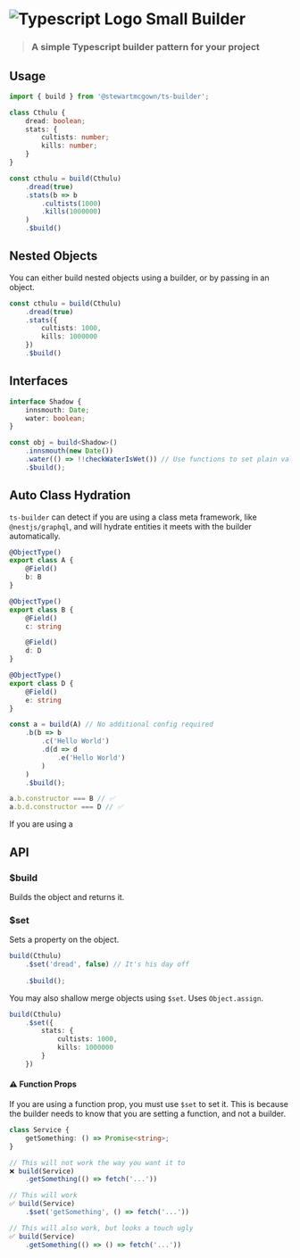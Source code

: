 # ![Typescript Logo Small](https://cdn.icon-icons.com/icons2/2415/PNG/32/typescript_original_logo_icon_146317.png) Builder

> ### A simple Typescript builder pattern for your project

## Usage

```typescript
import { build } from '@stewartmcgown/ts-builder';

class Cthulu {
    dread: boolean;
    stats: {
        cultists: number;
        kills: number;
    }
}

const cthulu = build(Cthulu)
    .dread(true)
    .stats(b => b
        .cultists(1000)
        .kills(1000000)
    )
    .$build()
```

## Nested Objects

You can either build nested objects using a builder, or by passing in an object.

```typescript
const cthulu = build(Cthulu)
    .dread(true)
    .stats({
        cultists: 1000,
        kills: 1000000
    })
    .$build()
```

## Interfaces

```typescript
interface Shadow {
    innsmouth: Date;
    water: boolean;
}

const obj = build<Shadow>()
    .innsmouth(new Date())
    .water(() => !!checkWaterIsWet()) // Use functions to set plain values
    .$build();
```

## Auto Class Hydration

`ts-builder` can detect if you are using a class meta framework, like `@nestjs/graphql`, and will hydrate entities it meets with the builder automatically.

```typescript
@ObjectType()
export class A {
    @Field()
    b: B
}

@ObjectType()
export class B {
    @Field()
    c: string

    @Field()
    d: D
}

@ObjectType()
export class D {
    @Field()
    e: string
}

const a = build(A) // No additional config required
    .b(b => b
        .c('Hello World')
        .d(d => d
            .e('Hello World')
        )
    )
    .$build();

a.b.constructor === B // ✅ 
a.b.d.constructor === D // ✅ 
```

If you are using a

## API


### $build

Builds the object and returns it.


### $set

Sets a property on the object.

```typescript
build(Cthulu)
    .$set('dread', false) // It's his day off
    
    .$build();
```

You may also shallow merge objects using `$set`. Uses `Object.assign`.

```typescript
build(Cthulu)
    .$set({
        stats: {
            cultists: 1000,
            kills: 1000000
        }
    })
```

#### ⚠️ Function Props

If you are using a function prop, you must use `$set` to set it. This is because the builder needs to know that you are setting a function, and not a builder.

```typescript
class Service {
    getSomething: () => Promise<string>;
}

// This will not work the way you want it to
❌ build(Service)
    .getSomething(() => fetch('...')) 

// This will work
✅ build(Service)
    .$set('getSomething', () => fetch('...')) 

// This will also work, but looks a touch ugly
✅ build(Service) 
    .getSomething(() => () => fetch('...'))
```

